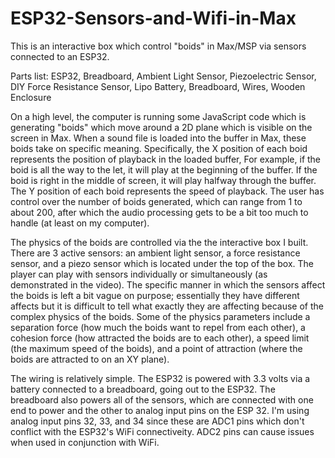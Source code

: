# ESP32-Sensors-and-Wifi-in-Max

This is an interactive box which control "boids" in Max/MSP via sensors connected to an ESP32.

Parts list:
ESP32,
Breadboard,
Ambient Light Sensor,
Piezoelectric Sensor,
DIY Force Resistance Sensor,
Lipo Battery,
Breadboard,
Wires,
Wooden Enclosure 

 On a high level, the computer is running some JavaScript code which is generating "boids" which move around a 2D plane which 
 is visible on the screen in Max. When a sound file is loaded into the buffer in Max, these boids take on specific meaning. 
 Specifically, the X position of each boid represents the position of playback in the loaded buffer, For example, if the boid 
 is all the way to the let, it will play at the beginning of the buffer. If the boid is right in the middle of screen, it 
 will play halfway through the buffer. The Y position of each boid represents the speed of playback. The user has control 
 over the number of boids generated, which can range from 1 to about 200, after which the audio processing gets to be a bit 
 too much to handle (at least on my computer).
 
 The physics of the boids are controlled via the the interactive box I built. There are 3 active sensors: an ambient 
 light sensor, a force resistance sensor, and a piezo sensor which is located under the top of the box. The player can 
 play with sensors individually or simultaneously (as demonstrated in the video). The specific manner in which the sensors 
 affect the boids is left a bit vague on purpose; essentially they have different affects but it is difficult to tell what 
 exactly they are affecting because of the complex physics of the boids. Some of the physics parameters include a 
 separation force (how much the boids want to repel from each other), a cohesion force (how attracted the boids are 
 to each other), a speed limit (the maximum speed of the boids), and a point of attraction (where the boids are 
 attracted to on an XY plane).

The wiring is relatively simple. The ESP32 is powered with 3.3 volts via a battery connected to a breadboard, going out to the ESP32. The breadboard also powers all of the sensors, which are connected with one end to power and the other to analog input pins on the ESP 32. I'm using analog input pins 32, 33, and 34 since these are ADC1 pins which don't conflict with the ESP32's WiFi connectiveity. ADC2 pins can cause issues when used in conjunction with WiFi.
